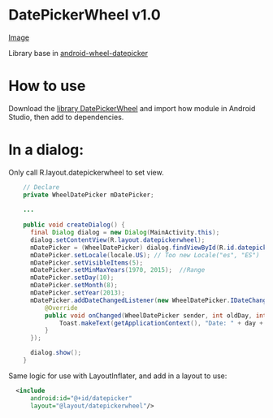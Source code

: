 DatePickerWheel  v1.0
==================
[Image](capture/screen.png)

Library base in [android-wheel-datepicker](https://bitbucket.org/igor_kostromin/android-wheel-datepicker/wiki/Home)

# How to use

Download the [library DatePickerWheel](DatePickerWheel-v1.0.aar) and import how module in Android Studio, then add to dependencies.

# In a dialog:

Only call R.layout.datepickerwheel to set view.

```java
    // Declare 
    private WheelDatePicker mDatePicker;
    
    ...
    
    public void createDialog() {
      final Dialog dialog = new Dialog(MainActivity.this);
      dialog.setContentView(R.layout.datepickerwheel);
      mDatePicker = (WheelDatePicker) dialog.findViewById(R.id.datepicker);
      mDatePicker.setLocale(locale.US); // Too new Locale("es", "ES")  (Only english and spanish)
      mDatePicker.setVisibleItems(5);
      mDatePicker.setMinMaxYears(1970, 2015);  //Range
      mDatePicker.setDay(10);
      mDatePicker.setMonth(8);
      mDatePicker.setYear(2013);
      mDatePicker.addDateChangedListener(new WheelDatePicker.IDateChangedListener() {
          @Override
          public void onChanged(WheelDatePicker sender, int oldDay, int oldMonth, int oldYear, int day, int month, int year) {{{
              Toast.makeText(getApplicationContext(), "Date: " + day + "/" + month + "/" + year, Toast.LENGTH_SHORT).show();
          }
      });

      dialog.show();
    }
```

Same logic for use with LayoutInflater, and add in a layout to use:

```xml
  <include
      android:id="@+id/datepicker"
      layout="@layout/datepickerwheel"/>
```
